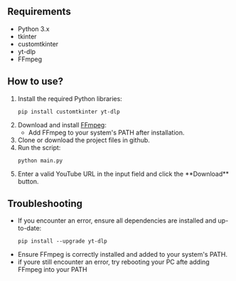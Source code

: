<h2>Requirements</h2> <ul> <li>Python 3.x</li> <li>tkinter</li> <li>customtkinter</li> <li>yt-dlp</li> <li>FFmpeg</li> </ul> <h2>How to use?</h2> <ol> <li>Install the required Python libraries: <pre><code>pip install customtkinter yt-dlp</code></pre> </li> <li>Download and install <a href="https://ffmpeg.org/download.html">FFmpeg</a>: <ul> <li>Add FFmpeg to your system's PATH after installation.</li> </ul> </li> <li>Clone or download the project files in github.</li> <li>Run the script: <pre><code>python main.py</code></pre> </li> <li>Enter a valid YouTube URL in the input field and click the **Download** button.</li> </ol> <h2>Troubleshooting</h2> <ul> <li>If you encounter an error, ensure all dependencies are installed and up-to-date: <pre><code>pip install --upgrade yt-dlp</code></pre> </li> <li>Ensure FFmpeg is correctly installed and added to your system's PATH.</li> <li>if youre still encounter an error, try rebooting your PC afte adding FFmpeg into your PATH</li> </ul>
